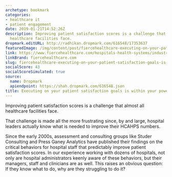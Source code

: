 ```yaml
---
archetype: bookmark
categories:
- healthcare it
- patient engagement
date: 2019-01-21T14:52:26Z
description: Improving patient satisfaction scores is a challenge that almost all
  healthcare facilities face.
dropmark.editURL: http://radhikan.dropmark.com/616548/17353637
featuredImage: /img/content/post/fiercehealthcare-executing-on-your-patient-satisfaction-goals-is-within-your-power.png
link: https://www.fiercehealthcare.com/hospitals-health-systems/industry-voices-executing-your-patient-satisfaction-goals-within-your
linkBrand: fiercehealthcare.com
slug: fiercehealthcare-executing-on-your-patient-satisfaction-goals-is-within-your-power
socialScore: 43
socialScoreSimulated: true
source:
  name: Dropmark
  apiendpoint: https://shah.dropmark.com/616548.json
title: Executing on your patient satisfaction goals is within your power
---
```

Improving patient satisfaction scores is a challenge that almost all healthcare facilities face.


That challenge is made all the more frustrating since, by and large, hospital leaders actually know what is needed to improve their HCAHPS numbers.

Since the early 2000s, assessment and consulting groups like Studer Consulting and Press Ganey Analytics have published their findings on the critical behaviors for hospital staff that predictably improve patient satisfaction scores. In our experience working with dozens of hospitals, not only are hospital administrators keenly aware of these behaviors, but their managers, staff and clinicians are as well. This raises an obvious question: If they know what to do, why are they struggling to do it?

